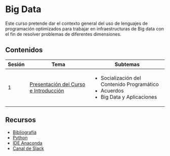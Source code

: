 # Big Data

Este curso pretende dar el contexto general del uso de lenguajes de programación optimizados para trabajar en infraestructuras de Big data con el fin de resolver problemas de diferentes dimensiones.

## Contenidos 

| Sesión | Tema          | Subtemas    |
|--------|---------------|-------------|
| 1      | [Presentación del Curso e Introducción](https://github.com/camiloyatet/USA_BIg_Data/blob/master/Sesion1/Introduccion%20BigData.pdf) | <ul><li> Socialización del Contenido Programático </li><li> Acuerdos </li> <li> Big Data y Aplicaciones </li></ul> |

## Recursos
* [Bibliografía](https://github.com/camiloyatet/USA_BIg_Data/tree/master/Bibliografia)
* [Python](https://www.python.org/downloads/)
* [IDE Anaconda ](https://www.anaconda.com/products/individual)
* [Canal de Slack](https://join.slack.com/t/usabigdata/shared_invite/zt-gatv30lf-JhRppe6XhPkNliig5aJrog)
